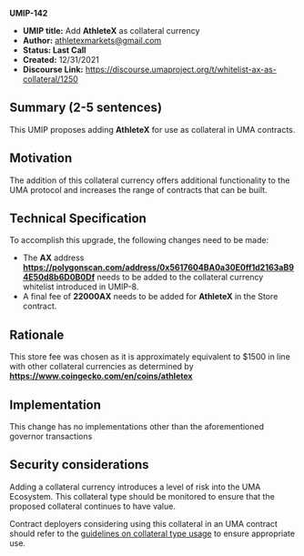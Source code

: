 **UMIP-142**

-   **UMIP title:** Add **AthleteX** as collateral currency 
-   **Author:**  athletexmarkets@gmail.com
-   **Status: Last Call**
-   **Created:**  12/31/2021
-   **Discourse Link:**  https://discourse.umaproject.org/t/whitelist-ax-as-collateral/1250

## Summary (2-5 sentences)

This UMIP proposes adding **AthleteX** for use as collateral in UMA contracts.

## Motivation

The addition of this collateral currency offers additional functionality to the UMA protocol and increases the range of contracts that can be built.

## Technical Specification

To accomplish this upgrade, the following changes need to be made:

-   The **AX** address **https://polygonscan.com/address/0x5617604BA0a30E0ff1d2163aB94E50d8b6D0B0Df** needs to be added to the collateral currency whitelist introduced in UMIP-8.
-   A final fee of **22000AX** needs to be added for **AthleteX** in the Store contract.
    

## Rationale

This store fee was chosen as it is approximately equivalent to $1500 in line with other collateral currencies as determined by **https://www.coingecko.com/en/coins/athletex**

## Implementation


This change has no implementations other than the aforementioned governor transactions

## Security considerations

Adding a collateral currency introduces a level of risk into the UMA Ecosystem.  This collateral type should be monitored to ensure that the proposed collateral continues to have value.

Contract deployers considering using this collateral in an UMA contract should refer to the [guidelines on collateral type usage](https://docs.umaproject.org/uma-tokenholders/guidence-on-collateral-currency-addition) to ensure appropriate use.

